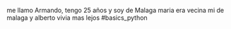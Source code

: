 me llamo Armando, tengo 25 años y soy de Malaga
maria era vecina mi de malaga 
 y alberto vivia mas lejos
#basics_python
